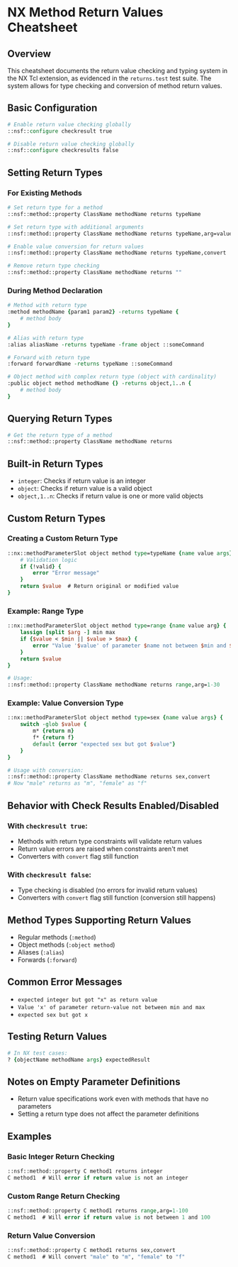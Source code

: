 # NX Method Return Values Cheatsheet

## Overview

This cheatsheet documents the return value checking and typing system in the NX Tcl extension, as evidenced in the `returns.test` test suite. The system allows for type checking and conversion of method return values.

## Basic Configuration

```tcl
# Enable return value checking globally
::nsf::configure checkresult true

# Disable return value checking globally
::nsf::configure checkresults false
```

## Setting Return Types

### For Existing Methods

```tcl
# Set return type for a method
::nsf::method::property ClassName methodName returns typeName

# Set return type with additional arguments
::nsf::method::property ClassName methodName returns typeName,arg=value

# Enable value conversion for return values
::nsf::method::property ClassName methodName returns typeName,convert

# Remove return type checking
::nsf::method::property ClassName methodName returns ""
```

### During Method Declaration

```tcl
# Method with return type
:method methodName {param1 param2} -returns typeName {
    # method body
}

# Alias with return type
:alias aliasName -returns typeName -frame object ::someCommand

# Forward with return type
:forward forwardName -returns typeName ::someCommand

# Object method with complex return type (object with cardinality)
:public object method methodName {} -returns object,1..n {
    # method body
}
```

## Querying Return Types

```tcl
# Get the return type of a method
::nsf::method::property ClassName methodName returns
```

## Built-in Return Types

- `integer`: Checks if return value is an integer
- `object`: Checks if return value is a valid object
- `object,1..n`: Checks if return value is one or more valid objects

## Custom Return Types

### Creating a Custom Return Type

```tcl
::nx::methodParameterSlot object method type=typeName {name value args} {
    # Validation logic
    if {!valid} {
        error "Error message"
    }
    return $value  # Return original or modified value
}
```

### Example: Range Type

```tcl
::nx::methodParameterSlot object method type=range {name value arg} {
    lassign [split $arg -] min max
    if {$value < $min || $value > $max} {
        error "Value '$value' of parameter $name not between $min and $max"
    }
    return $value
}

# Usage:
::nsf::method::property ClassName methodName returns range,arg=1-30
```

### Example: Value Conversion Type

```tcl
::nx::methodParameterSlot object method type=sex {name value args} {
    switch -glob $value {
        m* {return m}
        f* {return f}
        default {error "expected sex but got $value"}
    }
}

# Usage with conversion:
::nsf::method::property ClassName methodName returns sex,convert
# Now "male" returns as "m", "female" as "f"
```

## Behavior with Check Results Enabled/Disabled

### With `checkresult true`:

- Methods with return type constraints will validate return values
- Return value errors are raised when constraints aren't met
- Converters with `convert` flag still function

### With `checkresult false`:

- Type checking is disabled (no errors for invalid return values)
- Converters with `convert` flag still function (conversion still happens)

## Method Types Supporting Return Values

- Regular methods (`:method`)
- Object methods (`:object method`)
- Aliases (`:alias`)
- Forwards (`:forward`)

## Common Error Messages

- `expected integer but got "x" as return value`
- `Value 'x' of parameter return-value not between min and max`
- `expected sex but got x`

## Testing Return Values

```tcl
# In NX test cases:
? {objectName methodName args} expectedResult
```

## Notes on Empty Parameter Definitions

- Return value specifications work even with methods that have no parameters
- Setting a return type does not affect the parameter definitions

## Examples

### Basic Integer Return Checking
```tcl
::nsf::method::property C method1 returns integer
C method1  # Will error if return value is not an integer
```

### Custom Range Return Checking
```tcl
::nsf::method::property C method1 returns range,arg=1-100
C method1  # Will error if return value is not between 1 and 100
```

### Return Value Conversion
```tcl
::nsf::method::property C method1 returns sex,convert
C method1  # Will convert "male" to "m", "female" to "f"
``` 